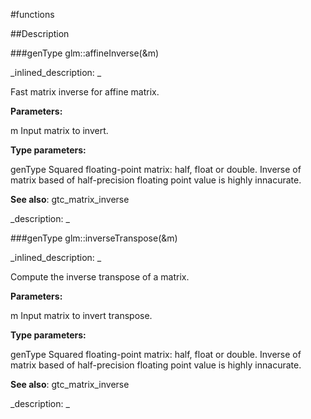 #functions


<!--
_visible: True_
_advanced: False_
-->

##Description






<!----------------------------------------------------------------------------->

###genType glm::affineInverse(&m)

<!--
_syntax: glm::affineInverse(&m)_
_name: glm::affineInverse_
_returns: genType_
_returns_description: _
_parameters: const genType &m_
_version_started: 0.10.0_
_version_deprecated: _
_summary: _
_constant: False_
_static: False_
_visible: True_
_advanced: False_
-->

_inlined_description: _

Fast matrix inverse for affine matrix.


**Parameters:**

m Input matrix to invert.

**Type parameters:**

genType Squared floating-point matrix: half, float or double. Inverse of matrix based of half-precision floating point value is highly innacurate.

**See also**: gtc_matrix_inverse





_description: _







<!----------------------------------------------------------------------------->

###genType glm::inverseTranspose(&m)

<!--
_syntax: glm::inverseTranspose(&m)_
_name: glm::inverseTranspose_
_returns: genType_
_returns_description: _
_parameters: const genType &m_
_version_started: 0.10.0_
_version_deprecated: _
_summary: _
_constant: False_
_static: False_
_visible: True_
_advanced: False_
-->

_inlined_description: _

Compute the inverse transpose of a matrix.


**Parameters:**

m Input matrix to invert transpose.

**Type parameters:**

genType Squared floating-point matrix: half, float or double. Inverse of matrix based of half-precision floating point value is highly innacurate.

**See also**: gtc_matrix_inverse





_description: _







<!----------------------------------------------------------------------------->

